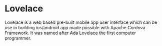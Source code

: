 # Lovelace
Lovelace is a web based pre-built mobile app user interface which can be use in building ios/android app made possible with Apache Cordova Framework. It was named after Ada Lovelace the first computer programmer.
